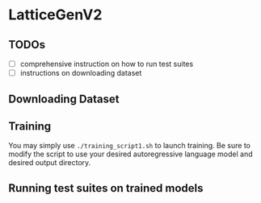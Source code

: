# LatticeGenV2

## TODOs
- [ ] comprehensive instruction on how to run test suites
- [ ] instructions on downloading dataset

## Downloading Dataset

## Training

You may simply use ```./training_script1.sh``` to launch training. Be sure to modify the script to use your desired autoregressive language model and desired output directory.

## Running test suites on trained models


